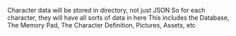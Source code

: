 Character data will be stored in directory, not  just JSON
So for each character, they will have all sorts of data in here
This includes the Database, The Memory Pad, The Character Definition, Pictures, Assets, etc